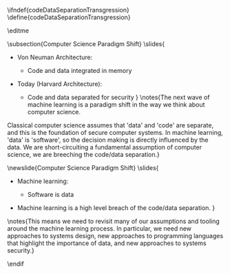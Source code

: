 \ifndef{codeDataSeparationTransgression}
\define{codeDataSeparationTransgression}

\editme

\subsection{Computer Science Paradigm Shift}
\slides{
* Von Neuman Architecture:
  * Code and data integrated in memory
  
* Today (Harvard Architecture):
  * Code and data separated for security
}
\notes{The next wave of machine learning is a paradigm shift in the way we think about computer science.

Classical computer science assumes that 'data' and 'code' are separate, and this is the foundation of secure computer systems. In machine learning, 'data' is 'software', so the decision making is directly influenced by the data. We are short-circuiting a fundamental assumption of computer science, we are breeching the code/data separation.}

\newslide{Computer Science Paradigm Shift}
\slides{
* Machine learning:
  * Software is data
  
* Machine learning is a high level breach of the code/data separation.
}

\notes{This means we need to revisit many of our assumptions and tooling around the machine learning process. In particular, we need new approaches to systems design, new approaches to programming languages that highlight the importance of data, and new approaches to systems security.}


\endif
